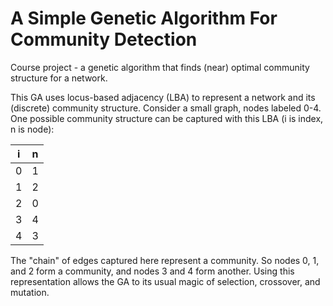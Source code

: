 # A Simple Genetic Algorithm For Community Detection
Course project - a genetic algorithm that finds (near) optimal community structure for a network.

This GA uses locus-based adjacency (LBA) to represent a network and its (discrete) community structure. Consider a small graph, nodes labeled 0-4. One possible community structure can be captured with this LBA (i is index, n is node):

| i | n |
|---|---|
| 0 | 1 |
| 1 | 2 |
| 2 | 0 |
| 3 | 4 |
| 4 | 3 |

The "chain" of edges captured here represent a community. So nodes 0, 1, and 2 form a community, and nodes 3 and 4 form another. Using this representation allows the GA to its usual magic of selection, crossover, and mutation.
